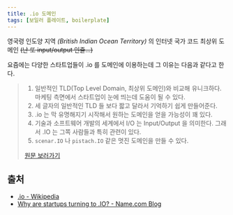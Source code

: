 ```yaml
---
title: .io 도메인
tags: [보일러 플레이트, boilerplate]
---
```


영국령 인도양 지역 *(British Indian Ocean Territory)* 의 인터넷 국가 코드 최상위 도메인 ~~(난 또 input/output 인줄...)~~

요즘에는 다양한 스타트업들이 .io 를 도메인에 이용하는데 그 이유는 다음과 같다고 한다.

> 1. 일반적인 TLD(Top Level Domain, 최상위 도메인)와 비교해 유니크하다. 마케팅 측면에서 스타트업이 눈에 띄는데 도움이 될 수 있다.
> 2. 세 글자의 일반적인 TLD 들 보다 짧고 달라서 기억하기 쉽게 만들어준다.
> 3. .io 는 막 유명해지기 시작해서 원하는 도메인을 얻을 가능성이 꽤 있다.
> 4. 기술과 소프트웨어 개발의 세계에서 I/O 는 Input/Output 을 의미한다. 그래서 .IO 는 그쪽 사람들과 특히 관련이 있다.
> 5. `scenar.IO` 나 `pistach.IO` 같은 멋진 도메인을 만들 수 있다.
>
> [원문 보러가기](https://www.name.com/blog/business/2013/10/why-are-startups-turning-to-io/)

## 출처

- [.io - Wikipedia](https://ko.wikipedia.org/wiki/.io)
- [Why are startups turning to .IO? - Name.com Blog](https://www.name.com/blog/business/2013/10/why-are-startups-turning-to-io/)
